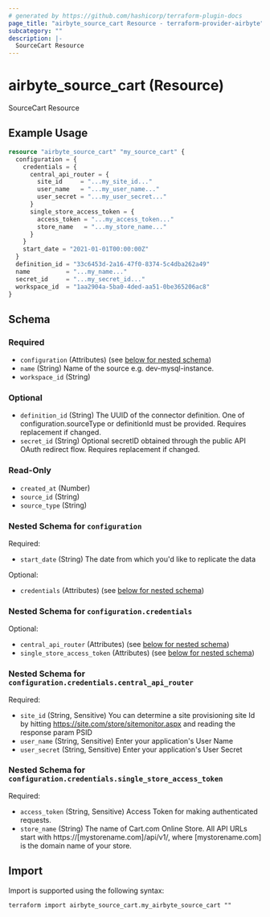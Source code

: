 ```yaml
---
# generated by https://github.com/hashicorp/terraform-plugin-docs
page_title: "airbyte_source_cart Resource - terraform-provider-airbyte"
subcategory: ""
description: |-
  SourceCart Resource
---
```


# airbyte_source_cart (Resource)

SourceCart Resource

## Example Usage

```terraform
resource "airbyte_source_cart" "my_source_cart" {
  configuration = {
    credentials = {
      central_api_router = {
        site_id     = "...my_site_id..."
        user_name   = "...my_user_name..."
        user_secret = "...my_user_secret..."
      }
      single_store_access_token = {
        access_token = "...my_access_token..."
        store_name   = "...my_store_name..."
      }
    }
    start_date = "2021-01-01T00:00:00Z"
  }
  definition_id = "33c6453d-2a16-47f0-8374-5c4dba262a49"
  name          = "...my_name..."
  secret_id     = "...my_secret_id..."
  workspace_id  = "1aa2904a-5ba0-4ded-aa51-0be365206ac8"
}
```

<!-- schema generated by tfplugindocs -->
## Schema

### Required

- `configuration` (Attributes) (see [below for nested schema](#nestedatt--configuration))
- `name` (String) Name of the source e.g. dev-mysql-instance.
- `workspace_id` (String)

### Optional

- `definition_id` (String) The UUID of the connector definition. One of configuration.sourceType or definitionId must be provided. Requires replacement if changed.
- `secret_id` (String) Optional secretID obtained through the public API OAuth redirect flow. Requires replacement if changed.

### Read-Only

- `created_at` (Number)
- `source_id` (String)
- `source_type` (String)

<a id="nestedatt--configuration"></a>
### Nested Schema for `configuration`

Required:

- `start_date` (String) The date from which you'd like to replicate the data

Optional:

- `credentials` (Attributes) (see [below for nested schema](#nestedatt--configuration--credentials))

<a id="nestedatt--configuration--credentials"></a>
### Nested Schema for `configuration.credentials`

Optional:

- `central_api_router` (Attributes) (see [below for nested schema](#nestedatt--configuration--credentials--central_api_router))
- `single_store_access_token` (Attributes) (see [below for nested schema](#nestedatt--configuration--credentials--single_store_access_token))

<a id="nestedatt--configuration--credentials--central_api_router"></a>
### Nested Schema for `configuration.credentials.central_api_router`

Required:

- `site_id` (String, Sensitive) You can determine a site provisioning site Id by hitting https://site.com/store/sitemonitor.aspx and reading the response param PSID
- `user_name` (String, Sensitive) Enter your application's User Name
- `user_secret` (String, Sensitive) Enter your application's User Secret


<a id="nestedatt--configuration--credentials--single_store_access_token"></a>
### Nested Schema for `configuration.credentials.single_store_access_token`

Required:

- `access_token` (String, Sensitive) Access Token for making authenticated requests.
- `store_name` (String) The name of Cart.com Online Store. All API URLs start with https://[mystorename.com]/api/v1/, where [mystorename.com] is the domain name of your store.

## Import

Import is supported using the following syntax:

```shell
terraform import airbyte_source_cart.my_airbyte_source_cart ""
```
